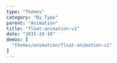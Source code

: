 ```yaml
---
type: "Themes"
category: "By Type"
parent: "Animation"
title: "float-animation-v1"
date: "2015-10-10"
demos: [
  "themes/animation/float-animation-v1"
]
---
```

